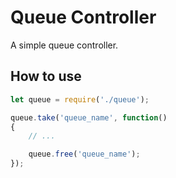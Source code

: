 # Queue Controller

A simple queue controller.

## How to use

```js
let queue = require('./queue');

queue.take('queue_name', function()
{
	// ...

	queue.free('queue_name');
});
```
